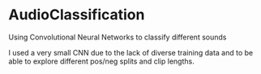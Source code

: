 # AudioClassification
Using Convolutional Neural Networks to classify different sounds

I used a very small CNN due to the lack of diverse training data and to be able to explore different pos/neg splits and clip lengths. 
